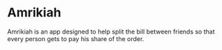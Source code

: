 # Amrikiah

Amrikiah is an app designed to help split the bill between friends so that every person gets to pay his share of the order.
